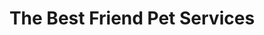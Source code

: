 ---
title: "The Best Friend Pet Services"
url: /fair-lawn/the-best-friend-pet-services/
shop: Tiersalon
---